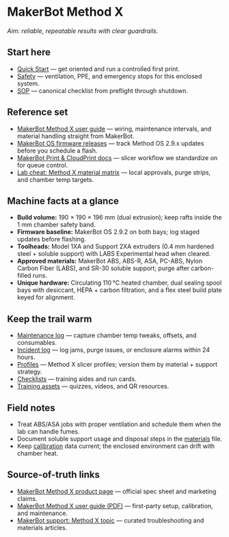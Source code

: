 # MakerBot Method X

_Aim: reliable, repeatable results with clear guardrails._

## Start here
- [Quick Start](./quickstart.md) — get oriented and run a controlled first print.
- [Safety](./safety.md) — ventilation, PPE, and emergency stops for this enclosed system.
- [SOP](./sop.md) — canonical checklist from preflight through shutdown.

## Reference set
- [MakerBot Method X user guide](https://support.makerbot.com/s/article/1267528400550) — wiring, maintenance intervals, and material handling straight from MakerBot.
- [MakerBot OS firmware releases](https://support.makerbot.com/s/article/1267528410370-Method-Software-Release-Notes) — track Method OS 2.9.x updates before you schedule a flash.
- [MakerBot Print & CloudPrint docs](https://support.makerbot.com/s/article/1667416350829-MakerBot-Print-Overview) — slicer workflow we standardize on for queue control.
- [Lab cheat: Method X material matrix](./materials.md) — local approvals, purge strips, and chamber temp targets.

## Machine facts at a glance
- **Build volume:** 190 × 190 × 196 mm (dual extrusion); keep rafts inside the 1 mm chamber safety band.
- **Firmware baseline:** MakerBot OS 2.9.2 on both bays; log staged updates before flashing.
- **Toolheads:** Model 1XA and Support 2XA extruders (0.4 mm hardened steel + soluble support) with LABS Experimental head when cleared.
- **Approved materials:** MakerBot ABS, ABS-R, ASA, PC-ABS, Nylon Carbon Fiber (LABS), and SR-30 soluble support; purge after carbon-filled runs.
- **Unique hardware:** Circulating 110 °C heated chamber, dual sealing spool bays with desiccant, HEPA + carbon filtration, and a flex steel build plate keyed for alignment.

## Keep the trail warm
- [Maintenance log](./logs/maintenance-log.csv) — capture chamber temp tweaks, offsets, and consumables.
- [Incident log](./logs/incident-log.csv) — log jams, purge issues, or enclosure alarms within 24 hours.
- [Profiles](./profiles/) — Method X slicer profiles; version them by material + support strategy.
- [Checklists](./checklists/) — training aides and run cards.
- [Training assets](./training/) — quizzes, videos, and QR resources.

## Field notes
- Treat ABS/ASA jobs with proper ventilation and schedule them when the lab can handle fumes.
- Document soluble support usage and disposal steps in the [materials](./materials.md) file.
- Keep [calibration](./calibration.md) data current; the enclosed environment can drift with chamber heat.

## Source-of-truth links
- [MakerBot Method X product page](https://www.makerbot.com/3d-printers/method-x/) — official spec sheet and marketing claims.
- [MakerBot Method X user guide (PDF)](https://downloads.makerbot.com/manuals/MakerBot_MethodX_UserGuide.pdf) — first-party setup, calibration, and maintenance.
- [MakerBot support: Method X topic](https://support.makerbot.com/s/topic/0TO6S000000PC4EWAW/method-x) — curated troubleshooting and materials articles.

